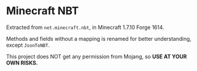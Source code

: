 # Minecraft NBT

Extracted from `net.minecraft.nbt`, in Minecraft 1.7.10 Forge 1614.

Methods and fields without a mapping is renamed for better understanding, except `JsonToNBT`.

This project does NOT get any permission from Mojang, so **USE AT YOUR OWN RISKS.**
